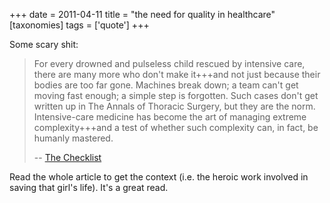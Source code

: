 +++
date = 2011-04-11
title = "the need for quality in healthcare"
[taxonomies]
tags = ['quote']
+++

Some scary shit:

> For every drowned and pulseless child rescued by intensive care, there
> are many more who don't make it+++and not just because their bodies
> are too far gone. Machines break down; a team can't get moving fast
> enough; a simple step is forgotten. Such cases don't get written up
> in The Annals of Thoracic Surgery, but they are the norm.
> Intensive-care medicine has become the art of managing extreme
> complexity+++and a test of whether such complexity can, in fact, be
> humanly mastered.
>
> -- [The Checklist]

Read the whole article to get the context (i.e. the heroic work involved
in saving that girl's life). It's a great read.

  [The Checklist]: http://www.newyorker.com/reporting/2007/12/10/071210fa_fact_gawande?currentPage=all
